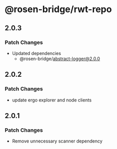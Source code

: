 # @rosen-bridge/rwt-repo

## 2.0.3

### Patch Changes

- Updated dependencies
  - @rosen-bridge/abstract-logger@2.0.0

## 2.0.2

### Patch Changes

- update ergo explorer and node clients

## 2.0.1

### Patch Changes

- Remove unnecessary scanner dependency
